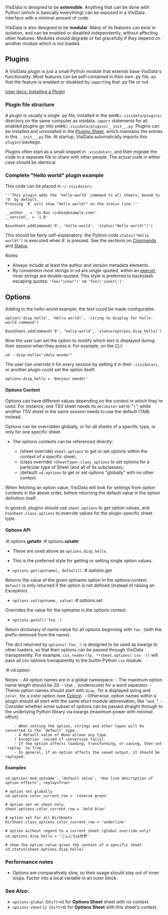 
VisiData is designed to be **extensible**.
Anything that can be done with Python (which is basically everything) can be exposed in a VisiData interface with a minimal amount of code.

VisiData is also designed to be **modular**.
Many of its features can exist in isolation, and can be enabled or disabled independently, without affecting other features.
Modules should degrade or fail gracefully if they depend on another module which is not loaded.

## Plugins

A VisiData plugin is just a small Python module that extends base VisiData's functionality.
Most features can be self-contained in their own .py file, so that the feature is enabled or disabled by `import`ing that .py file or not.

[User docs: Installing a Plugin](/docs/plugins/)

### Plugin file structure

A plugin is usually a single .py file, installed in the `$HOME/.visidata/plugins/` directory on the same computer as visidata.
`import` statements for all enabled plugins go into `$HOME/.visidata/plugins/__init__.py`.
Plugins can be installed and uninstalled in the [Plugins Sheet](), which maintains the entries in this `__init__.py` file.
At startup, VisiData automatically imports this `plugins` package.

Plugins often start as a small snippet in `.visidatarc`, and then migrate the code to a separate file to share with other people.
The actual code in either case should be identical.

### Complete "Hello world" plugin example

This code can be placed in `~/.visidatarc`:

~~~
'''This plugin adds the `hello-world` command to all sheets, bound to '0' by default.
Pressing `0` will show "Hello world!" on the status line.'''

__author__ = 'Jo Baz <jobaz@example.com>'
__version__ = '1.0'

BaseSheet.addCommand('0', 'hello-world', 'status("Hello world!")')
~~~

This should be fairly self-explanatory: the Python code `status("Hello world!")` is executed when <kbd>0</kbd>` is pressed.
See the sections on [Commands]() and [Status]().

Notes:

- Always include at least the author and version metadata elements.
- By convention most strings in vd are single-quoted; within an [execstr](), inner strings are double-quoted.  This style is preferred to backslash escaping quotes: `'foo("inner")'` vs `'foo(\'inner\')'`

## Options

Adding to the hello-world example, the text could be made configurable:

~~~
option('disp_hello', 'Hello world!', 'string to display for hello-world command')

BaseSheet.addCommand('0', 'hello-world', 'status(options.disp_hello)')
~~~

Now the user can set the option to modify which text is displayed during their session when they press `0`.  For example, on the CLI:

~~~
vd --disp-hello="¡Hola mundo!"
~~~

The user can override it for every session by setting it in their `.visidatarc`, or another plugin could set the option itself:

~~~
options.disp_hello = 'Bonjour monde!'
~~~

#### Options Context

Options can have different values depending on the context in which they're used.
For instance, one TSV sheet needs its `delimiter` set to "`|`", while another TSV sheet in the same session needs to use the default (TAB) instead.

Options can be overridden globally, or for all sheets of a specific type, or only for one specific sheet.

- The options contexts can be referenced directly:

    - (sheet override) `sheet.options` to get or set options within the context of a specific sheet;
    - (class override) `<SheetType>.class_options` to set options for a particular type of Sheet (and all of its subclasses);
    - (default) `vd.options` to get or set options "globally" with no other context.

When fetching an option value, VisiData will look for settings from option contexts in the above order, before returning the default value in the option definition itself.

In general, plugins should use `sheet.options` to get option values, and `FooSheet.class_options` to override values for the plugin-specific sheet type.

#### Options API

:# options.__getattr__
:# options.__setattr__

- These are used above as `options.disp_hello`.
- This is the preferred style for getting or setting single option values.

- `options.get(optname[, default])`
:# options.get

Returns the value of the given optname option in the options context.  `default` is only returned if the option is not defined (instead of raising an Exception).

- `options.set(optname, value)`
:# options.set

Overrides the value for the optname in the options context.

- `options.getall('foo_')`

Return dictionary of name:value for all options beginning with `foo_` (with the prefix removed from the name).

The dict returned by `options('foo_')` is designed to be used as kwargs to other loaders, so that their options can be passed through VisiData transparently.
For example, `csv.reader(fp, **sheet.options('csv_'))` will pass all csv options transparently to the builtin Python `csv` module.

:# vd.option

Notes:
        - All option names are in a global namespace.
        - The maximum option name length should be 20.
        - Use `_` (underscore) for a word separator.
        - Theme option names should start with `disp_` for a displayed string and `color_` for a color option (see [Colors]()).
        - Otherwise, option names within a plugin should all start with the same short module abbreviation, like "`mod_`".
        - Consider whether some subset of options can be passed straight through to the underlying Python library via kwargs (maximum power with minimal effort).

        - When setting the option, strings and other types will be converted to the `default` type.
        - A default value of None allows any type.
        (`Exception` raised if conversion fails).
        - If the option affects loading, transforming, or saving, then set `replay` to True.
        - In general, if an option affects the saved output, it should be replayed.

#### Examples

~~~
vd.option('mod_optname', 'default value', 'One line description of option effects', replay=True)

# option set globally
vd.options.color_current_row = 'reverse green'

# option set on sheet only
sheet.options.color_current_row = 'bold blue'

# option set for all DirSheets
DirSheet.class_options.color_current_row = 'underline'

# option without regard to a current sheet (global override only)
vd.options.disp_hello = 'こんにちは世界'

# show the option value given the context of a specific sheet
vd.status(sheet.options.disp_hello)
~~~

### Performance notes

- Options are comparatively slow, so their usage should stay out of inner loops.  Factor into a local variable in an outer block.

### See Also:

- `options-global` (`Shift+O`) for **Options Sheet** sheet with no context.
- `options-sheet` (`z Shift+O`) for **Options Sheet** with this sheet's context.
